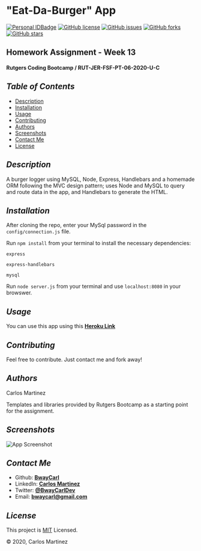 # "Eat-Da-Burger" App
[![Personal IDBadge](https://img.shields.io/badge/Dev-BwayCarl-red)](https://bwaycarl.github.io/Portfolio/)
[![GitHub license](https://img.shields.io/github/license/BwayCarl/burger?logo=MIT)](https://github.com/BwayCarl/burger/blob/master/LICENSE)
[![GitHub issues](https://img.shields.io/github/issues/BwayCarl/burger)](https://github.com/BwayCarl/Template-Engine/issues)
[![GitHub forks](https://img.shields.io/github/forks/BwayCarl/burger)](https://github.com/BwayCarl/Template-Engine/network)
[![GitHub stars](https://img.shields.io/github/stars/BwayCarl/burger)](https://github.com/BwayCarl/Template-Engine/stargazers)
## Homework Assignment - Week 13
#### Rutgers Coding Bootcamp / RUT-JER-FSF-PT-06-2020-U-C

## *Table of Contents*
- [Description](#description)
 - [Installation](#installation)
 - [Usage](#usage)
 - [Contributing](#contributing)
 - [Authors](#authors)
 - [Screenshots](#screenshots)
 - [Contact Me](#contact-me)
 - [License](#license)

## *Description* 
A burger logger using MySQL, Node, Express, Handlebars and a homemade ORM following the MVC design pattern; uses Node and MySQL to query and route data in the app, and Handlebars to generate the HTML.

## *Installation* 
 After cloning the repo, enter your MySql password in the `config/connection.js` file.
 
 Run ```npm install``` from your terminal to install the necessary dependencies:
 
 ```express ```

 ```express-handlebars ```

  ```mysql ```


 Run ```node server.js``` from your terminal and use ```localhost:8080``` in your browswer.


## *Usage*
You can use this app using this **[Heroku Link](https://)**

## *Contributing* 
 Feel free to contribute. Just contact me and fork away!

## *Authors* 
 Carlos Martinez

 Templates and libraries provided by Rutgers Bootcamp as a starting point for the assignment.

## *Screenshots* 
![App Screenshot](./public/assets/image/Eat-Da-Burger-Screenshot.png)

## *Contact Me*
 - Github: **[BwayCarl](https://github.com/BwayCarl)**
 - LinkedIn: **[Carlos Martinez](https://www.linkedin.com/in/carlos-martinez-8702b146/)** 
 - Twitter: **[@BwayCarlDev](https://twitter.com/BwayDev)**
 - Email: **[bwaycarl@gmail.com](mailto:bwaycarl@gmail.com)**

## *License* 
This project is [MIT](https://github.com/BwayCarl/burger/blob/master/LICENSE) Licensed.
 
 &copy; 2020, Carlos Martinez
